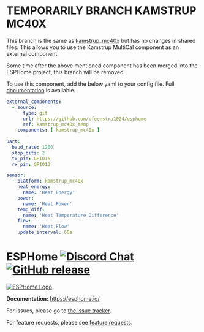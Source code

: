 # TEMPORARILY BRANCH KAMSTRUP MC40X
This branch is the same as [kamstrup_mc40x](https://github.com/cfeenstra1024/esphome/tree/kamstrup_mc40x) but has no changes in shared files. This allows you to use the Kamstrup MultiCal component as an external component.

Some time after the above mentioned component has been merged into the ESPHome project, this branch will be removed.

To use this component, add the below yaml to your config file.
Full [documentation](https://deploy-preview-2551--esphome.netlify.app/components/sensor/kamstrup_mc40x.html) is available.

``` yaml
external_components:
  - source:
      type: git
      url: https://github.com/cfeenstra1024/esphome
      ref: kamstrup_mc40x_temp
    components: [ kamstrup_mc40x ]
    
uart:
  baud_rate: 1200
  stop_bits: 2
  tx_pin: GPIO15
  rx_pin: GPIO13

sensor:
  - platform: kamstrup_mc40x
    heat_energy:
      name: 'Heat Energy'
    power:
      name: 'Heat Power'
    temp_diff:
      name: 'Heat Temperature Difference'
    flow:
      name: 'Heat Flow'
    update_interval: 60s    
```


# ESPHome [![Discord Chat](https://img.shields.io/discord/429907082951524364.svg)](https://discord.gg/KhAMKrd) [![GitHub release](https://img.shields.io/github/release/esphome/esphome.svg)](https://GitHub.com/esphome/esphome/releases/)

[![ESPHome Logo](https://esphome.io/_images/logo-text.png)](https://esphome.io/)

**Documentation:** https://esphome.io/

For issues, please go to [the issue tracker](https://github.com/esphome/issues/issues).

For feature requests, please see [feature requests](https://github.com/esphome/feature-requests/issues).
